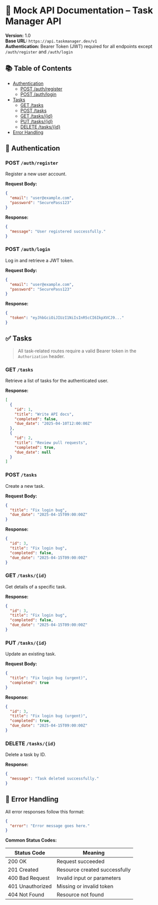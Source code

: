 # 🧪 Mock API Documentation – Task Manager API

**Version:** 1.0  
**Base URL:** `https://api.taskmanager.dev/v1`  
**Authentication:** Bearer Token (JWT) required for all endpoints except `/auth/register` and `/auth/login`

## 📚 Table of Contents

- [Authentication](#authentication)
  - [POST /auth/register](#post-authregister)
  - [POST /auth/login](#post-authlogin)
- [Tasks](#tasks)
  - [GET /tasks](#get-tasks)
  - [POST /tasks](#post-tasks)
  - [GET /tasks/{id}](#get-tasksid)
  - [PUT /tasks/{id}](#put-tasksid)
  - [DELETE /tasks/{id}](#delete-tasksid)
- [Error Handling](#error-handling)

<a id="authentication"></a>
## 🔐 Authentication

### POST `/auth/register`  
Register a new user account.

**Request Body:**
```json
{
  "email": "user@example.com",
  "password": "SecurePass123"
}
```

**Response:**
```json
{
  "message": "User registered successfully."
}
```



### POST `/auth/login`  
Log in and retrieve a JWT token.

**Request Body:**
```json
{
  "email": "user@example.com",
  "password": "SecurePass123"
}
```

**Response:**
```json
{
  "token": "eyJhbGciOiJIUzI1NiIsInR5cCI6IkpXVCJ9..."
}
```

<a id="tasks"></a>
## ✅ Tasks

> All task-related routes require a valid Bearer token in the `Authorization` header.

### GET `/tasks`  
Retrieve a list of tasks for the authenticated user.

**Response:**
```json
[
  {
    "id": 1,
    "title": "Write API docs",
    "completed": false,
    "due_date": "2025-04-10T12:00:00Z"
  },
  {
    "id": 2,
    "title": "Review pull requests",
    "completed": true,
    "due_date": null
  }
]
```

### POST `/tasks`  
Create a new task.

**Request Body:**
```json
{
  "title": "Fix login bug",
  "due_date": "2025-04-15T09:00:00Z"
}
```

**Response:**
```json
{
  "id": 3,
  "title": "Fix login bug",
  "completed": false,
  "due_date": "2025-04-15T09:00:00Z"
}
```

### GET `/tasks/{id}`  
Get details of a specific task.

**Response:**
```json
{
  "id": 3,
  "title": "Fix login bug",
  "completed": false,
  "due_date": "2025-04-15T09:00:00Z"
}
```

### PUT `/tasks/{id}`  
Update an existing task.

**Request Body:**
```json
{
  "title": "Fix login bug (urgent)",
  "completed": true
}
```

**Response:**
```json
{
  "id": 3,
  "title": "Fix login bug (urgent)",
  "completed": true,
  "due_date": "2025-04-15T09:00:00Z"
}
```

### DELETE `/tasks/{id}`  
Delete a task by ID.

**Response:**
```json
{
  "message": "Task deleted successfully."
}
```
<a id="error-handling"></a>
## 🚫 Error Handling

All error responses follow this format:

```json
{
  "error": "Error message goes here."
}
```

**Common Status Codes:**

| Status Code | Meaning                      |
|-------------|------------------------------|
| 200 OK      | Request succeeded             |
| 201 Created | Resource created successfully |
| 400 Bad Request | Invalid input or parameters |
| 401 Unauthorized | Missing or invalid token    |
| 404 Not Found | Resource not found           |